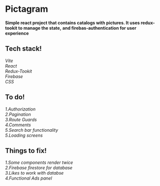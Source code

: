 # Pictagram

**Simple react project that contains catalogs with pictures. It uses redux-tookit to manage the state,**
**and firebas-authentication for user experience**

## Tech stack!

_Vite_<br>
_React_<br>
_Redux-Tookit_<br>
_Firebase_<br>
_CSS_<br>

## To do!

_1.Authorization_<br>
_2.Pagination_<br>
_3.Route Guards_<br>
_4.Comments_<br>
_5.Search bar functionality_<br>
_5.Loading screens_<br>

## Things to fix!

_1.Some components render twice_<br>
_2.Firebase firestorе for database_<br>
_3.Likes to work with databse_ <br>
_4.Functional Ads panel_ <br>
